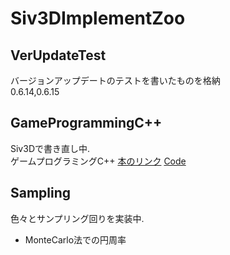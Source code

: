 # Siv3DImplementZoo
## VerUpdateTest
バージョンアップデートのテストを書いたものを格納  
0.6.14,0.6.15

## GameProgrammingC++
Siv3Dで書き直し中.  
ゲームプログラミングC++
[本のリンク](https://www.shoeisha.co.jp/book/detail/9784798157610)
[Code](https://github.com/gameprogcpp/code)

## Sampling
色々とサンプリング回りを実装中.  
* MonteCarlo法での円周率
